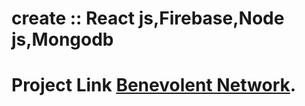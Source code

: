 # create :: React js,Firebase,Node js,Mongodb

# Project Link [Benevolent Network](https://benevolent-network.web.app/).
